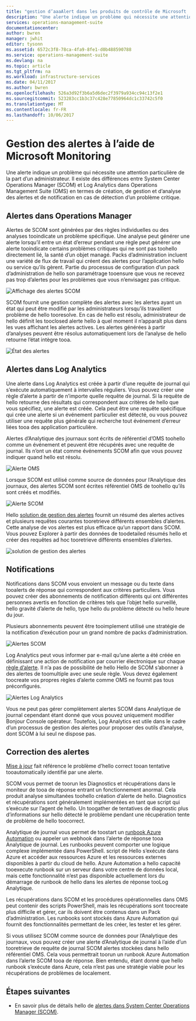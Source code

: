 ```yaml
---
title: "gestion d’aaaAlert dans les produits de contrôle de Microsoft | Documents Microsoft"
description: "Une alerte indique un problème qui nécessite une attention particulière de la part d’un administrateur.  Cet article décrit les différences de hello dans la façon dont les alertes sont créés et gérés dans System Center Operations Manager (SCOM) et Analytique de journal et fournit les meilleures pratiques pour tirer parti des deux produits de hello pour une stratégie de gestion des alertes hybride."
services: operations-management-suite
documentationcenter: 
author: bwren
manager: jwhit
editor: tysonn
ms.assetid: 6572c3f8-78ca-4fa9-8fe1-d0b488590788
ms.service: operations-management-suite
ms.devlang: na
ms.topic: article
ms.tgt_pltfrm: na
ms.workload: infrastructure-services
ms.date: 04/11/2017
ms.author: bwren
ms.openlocfilehash: 526a3d92f3b6a5d6dec2f3979a934cc94c13f2e1
ms.sourcegitcommit: 523283cc1b3c37c428e77850964dc1c33742c5f0
ms.translationtype: MT
ms.contentlocale: fr-FR
ms.lasthandoff: 10/06/2017
---
```

# <a name="managing-alerts-with-microsoft-monitoring"></a>Gestion des alertes à l’aide de Microsoft Monitoring
Une alerte indique un problème qui nécessite une attention particulière de la part d’un administrateur.  Il existe des différences entre System Center Operations Manager (SCOM) et Log Analytics dans Operations Management Suite (OMS) en termes de création, de gestion et d’analyse des alertes et de notification en cas de détection d’un problème critique.

## <a name="alerts-in-operations-manager"></a>Alertes dans Operations Manager
Alertes de SCOM sont générées par des règles individuelles ou des analyses tooindicate un problème spécifique.  Une analyse peut générer une alerte lorsqu’il entre un état d’erreur pendant une règle peut générer une alerte tooindicate certains problèmes critiques qui ne sont pas toohello directement lié, la santé d’un objet managé.  Packs d’administration incluent une variété de flux de travail qui créent des alertes pour l’application hello ou service qu’ils gèrent.  Partie du processus de configuration d’un pack d’administration de hello son paramétrage tooensure que vous ne recevez pas trop d’alertes pour les problèmes que vous n’envisagez pas critique.

![Affichage des alertes SCOM](media/operations-management-suite-monitoring-alerts/scom-alert-view.png)

SCOM fournit une gestion complète des alertes avec les alertes ayant un état qui peut être modifié par les administrateurs lorsqu’ils travaillent problème de hello tooresolve.  En cas de hello est résolu, administrateur de hello définit les tooclosed alerte hello à quel moment il n’apparaît plus dans les vues affichant les alertes actives.  Les alertes générées à partir d’analyses peuvent être résolus automatiquement lors de l’analyse de hello retourne l’état intègre tooa.

![État des alertes](media/operations-management-suite-monitoring-alerts/scom-alert-status.png)

## <a name="alerts-in-log-analytics"></a>Alertes dans Log Analytics
Une alerte dans Log Analytics est créée à partir d’une requête de journal qui s’exécute automatiquement à intervalles réguliers.  Vous pouvez créer une règle d’alerte à partir de n’importe quelle requête de journal.  Si la requête de hello retourne des résultats qui correspondent aux critères de hello que vous spécifiez, une alerte est créée.  Cela peut être une requête spécifique qui crée une alerte si un événement particulier est détecté, ou vous pouvez utiliser une requête plus générale qui recherche tout événement d’erreur liées tooa des application particulière.

Alertes d’Analytique des journaux sont écrits de référentiel d’OMS toohello comme un événement et peuvent être récupérés avec une requête de journal.  Ils n’ont un état comme événements SCOM afin que vous pouvez indiquer quand hello est résolu.

![Alerte OMS](media/operations-management-suite-monitoring-alerts/oms-alert.png)

Lorsque SCOM est utilisé comme source de données pour l’Analytique des journaux, des alertes SCOM sont écrites référentiel OMS de toohello qu’ils sont créés et modifiés.  

![Alerte SCOM](media/operations-management-suite-monitoring-alerts/scom-alert.png)

Hello [solution de gestion des alertes](http://technet.microsoft.com/library/mt484092.aspx) fournit un résumé des alertes actives et plusieurs requêtes courantes tooretrieve différents ensembles d’alertes.  Cette analyse de vos alertes est plus efficace qu’un rapport dans SCOM.  Vous pouvez Explorer à partir des données de toodetailed résumés hello et créer des requêtes ad hoc tooretrieve différents ensembles d’alertes.

![solution de gestion des alertes](media/operations-management-suite-monitoring-alerts/alert-management.png)

## <a name="notifications"></a>Notifications
Notifications dans SCOM vous envoient un message ou du texte dans tooalerts de réponse qui correspondent aux critères particuliers.  Vous pouvez créer des abonnements de notification différents qui ont différentes personnes avertis en fonction de critères tels que l’objet hello surveillé, hello gravité d’alerte de hello, type hello du problème détecté ou hello heure du jour.

Plusieurs abonnements peuvent être tooimplement utilisé une stratégie de la notification d’exécution pour un grand nombre de packs d’administration.

![Alertes SCOM](media/operations-management-suite-monitoring-alerts/alerts-overview-scom.png)

Log Analytics peut vous informer par e-mail qu’une alerte a été créée en définissant une action de notification par courrier électronique sur chaque [règle d’alerte](http://technet.microsoft.com/library/mt614775.aspx).  Il n’a pas de possibilité de hello Hello de SCOM s’abonner à des alertes de toomultiple avec une seule règle.  Vous devez également toocreate vos propres règles d’alerte comme OMS ne fournit pas tous préconfigurés.

![Alertes Log Analytics](media/operations-management-suite-monitoring-alerts/alerts-overview-oms.png)

Vous ne peut pas gérer complètement alertes SCOM dans Analytique de journal cependant étant donné que vous pouvez uniquement modifier Bonjour Console opérateur.  Toutefois, Log Analytics est utile dans le cadre d’un processus de gestion des alertes pour proposer des outils d’analyse, dont SCOM à lui seul ne dispose pas.

## <a name="alert-remediation"></a>Correction des alertes
[Mise à jour](http://technet.microsoft.com/library/mt614775.aspx) fait référence le problème d’hello correct tooan tentative tooautomatically identifié par une alerte.

SCOM vous permet de toorun les Diagnostics et récupérations dans le moniteur de tooa de réponse entrant un fonctionnement anormal.  Cela produit analyse simultanées toohello création d’alerte de hello.  Diagnostics et récupérations sont généralement implémentées en tant que script qui s’exécute sur l’agent de hello.  Un toogather de tentatives de diagnostic plus d’informations sur hello détecté le problème pendant une récupération tente de problème de hello toocorrect.

Analytique de journal vous permet de toostart un [runbook Azure Automation](https://azure.microsoft.com/documentation/services/automation/) ou appeler un webhook dans l’alerte de réponse tooa Analytique de journal.  Les runbooks peuvent comporter une logique complexe implémentée dans PowerShell.  script de Hello s’exécute dans Azure et accéder aux ressources Azure et les ressources externes disponibles à partir du cloud de hello.  Azure Automation a hello capacité tooexecute runbook sur un serveur dans votre centre de données local, mais cette fonctionnalité n’est pas disponible actuellement lors du démarrage de runbook de hello dans les alertes de réponse tooLog Analytique.

Les récupérations dans SCOM et les procédures opérationnelles dans OMS peut contenir des scripts PowerShell, mais les récupérations sont toocreate plus difficile et gérer, car ils doivent être contenus dans un Pack d’administration.  Les runbooks sont stockés dans Azure Automation qui fournit des fonctionnalités permettant de les créer, les tester et les gérer.

Si vous utilisez SCOM comme source de données pour l’Analytique des journaux, vous pouvez créer une alerte d’Analytique de journal à l’aide d’un tooretrieve de requête de journal SCOM alertes stockées dans hello référentiel OMS.  Cela vous permettrait toorun un runbook Azure Automation dans l’alerte SCOM tooa de réponse.  Bien entendu, étant donné que hello runbook s’exécute dans Azure, cela n’est pas une stratégie viable pour les récupérations de problèmes de localement.

## <a name="next-steps"></a>Étapes suivantes
* En savoir plus de détails hello de [alertes dans System Center Operations Manager (SCOM)](https://technet.microsoft.com/library/hh212913.aspx).


